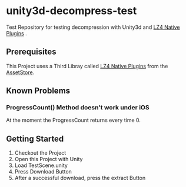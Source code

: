 # unity3d-decompress-test
Test Repository for testing decompression with Unity3d and [LZ4 Native Plugins](https://www.assetstore.unity3d.com/en/#!/content/12674) .

## Prerequisites
This Project uses a Third Libray called [LZ4 Native Plugins](https://www.assetstore.unity3d.com/en/#!/content/12674) from the [AssetStore](https://www.assetstore.unity3d.com/en/).

## Known Problems

### ProgressCount() Method doesn't work under iOS
At the moment the ProgressCount returns every time 0.

## Getting Started
1. Checkout the Project
2. Open this Project with Unity
3. Load TestScene.unity
4. Press Download Button
5. After a successful download, press the extract Button
